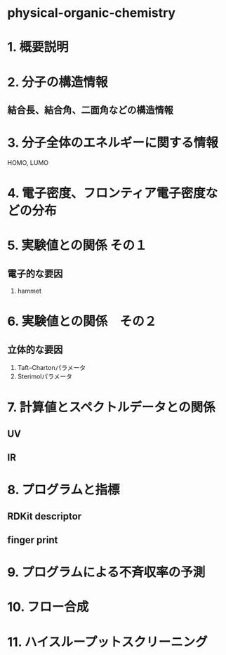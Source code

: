 # physical-organic-chemistry

# 1. 概要説明

# 2. 分子の構造情報
## 結合長、結合角、二面角などの構造情報

# 3. 分子全体のエネルギーに関する情報
HOMO, LUMO

# 4. 電子密度、フロンティア電子密度などの分布


# 5.  実験値との関係 その１
## 電子的な要因
1. hammet

# 6.  実験値との関係　その２
## 立体的な要因
1. Taft–Chartonパラメータ
2. Sterimolパラメータ

# 7. 計算値とスペクトルデータとの関係
## UV

## IR


# 8. プログラムと指標
## RDKit descriptor

## finger print

# 9. プログラムによる不斉収率の予測


# 10. フロー合成


# 11. ハイスループットスクリーニング


